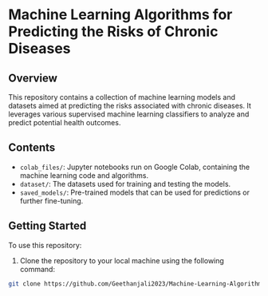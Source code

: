 # Machine Learning Algorithms for Predicting the Risks of Chronic Diseases

## Overview
This repository contains a collection of machine learning models and datasets aimed at predicting the risks associated with chronic diseases. It leverages various supervised machine learning classifiers to analyze and predict potential health outcomes.

## Contents
- `colab_files/`: Jupyter notebooks run on Google Colab, containing the machine learning code and algorithms.
- `dataset/`: The datasets used for training and testing the models.
- `saved_models/`: Pre-trained models that can be used for predictions or further fine-tuning.

## Getting Started
To use this repository:
1. Clone the repository to your local machine using the following command:
```bash
git clone https://github.com/Geethanjali2023/Machine-Learning-Algorithms-for-Predicting-the-Risks-Of-Chronic-Diseases.git

